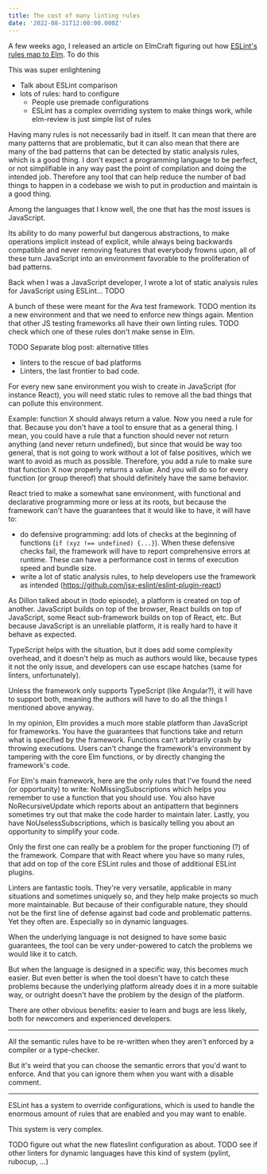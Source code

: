```yaml
---
title: The cost of many linting rules
date: '2022-08-31T12:00:00.000Z'
---
```


A few weeks ago, I released an article on ElmCraft figuring out how [ESLint's rules map to Elm](https://elmcraft.org/compare/javascript/eslint/).
To do this 

This was super enlightening

- Talk about ESLint comparison
- lots of rules: hard to configure
    - People use premade configurations
    - ESLint has a complex overriding system to make things work, while elm-review is just simple list of rules


Having many rules is not necessarily bad in itself. It can mean that there are many patterns that are problematic, but it can also mean that there are many of the bad patterns that can be detected by static analysis rules, which is a good thing. I don't expect a programming language to be perfect, or not simplifiable in any way past the point of compilation and doing the intended job. Therefore any tool that can help reduce the number of bad things to happen in a codebase we wish to put in production and maintain is a good thing.

Among the languages that I know well, the one that has the most issues is JavaScript.

Its ability to do many powerful but dangerous abstractions, to make operations implicit instead of explicit, while always being backwards compatible and never removing features that everybody frowns upon, all of these turn JavaScript into an environment favorable to the proliferation of bad patterns.

Back when I was a JavaScript developer, I wrote a lot of static analysis rules for JavaScript using ESLint... TODO

A bunch of these were meant for the Ava test framework.
TODO mention its a new environment and that we need to enforce new things again. Mention that other JS testing frameworks all have their own linting rules.
TODO check which one of these rules don't make sense in Elm.

TODO Separate blog post: alternative titles
- linters to the rescue of bad platforms
- Linters, the last frontier to bad code.

For every new sane environment you wish to create in JavaScript (for instance React), you will need static rules to remove all the bad things that can pollute this environment.

Example: function X should always return a value. Now you need a rule for that. Because you don't have a tool to ensure that as a general thing. I mean, you could have a rule that a function should never not return anything (and never return undefined), but since that would be way too general, that is not going to work without a lot of false positives, which we want to avoid as much as possible. Therefore, you add a rule to make sure that function X now properly returns a value. And you will do so for every function (or group thereof) that should definitely have the same behavior.

React tried to make a somewhat sane environment, with functional and declarative programming more or less at its roots, but because the framework can't have the guarantees that it would like to have, it will have to:
- do defensive programming: add lots of checks at the beginning of functions (`if (xyz !== undefined) {...}`). When these defensive checks fail, the framework will have to report comprehensive errors at runtime. These can have a performance cost in terms of execution speed and bundle size.
- write a lot of static analysis rules, to help developers use the framework as intended (https://github.com/jsx-eslint/eslint-plugin-react)

As Dillon talked about in (todo episode), a platform is created on top of another. JavaScript builds on top of the browser, React builds on top of JavaScript, some React sub-framework builds on top of React, etc. But because JavaScript is an unreliable platform, it is really hard to have it behave as expected.

TypeScript helps with the situation, but it does add some complexity overhead, and it doesn't help as much as authors would like, because types it not the only issue, and developers can use escape hatches (same for linters, unfortunately).

Unless the framework only supports TypeScript (like Angular?), it will have to support both, meaning the authors will have to do all the things I mentioned above anyway.

In my opinion, Elm provides a much more stable platform than JavaScript for frameworks. You have the guarantees that functions take and return what is specified by the framework. Functions can't arbitrarily crash by throwing executions. Users can't change the framework's environment by tampering with the core Elm functions, or by directly changing the framework's code.

For Elm's main framework, here are the only rules that I've found the need (or opportunity) to write: NoMissingSubscriptions which helps you remember to use a function that you should use. You also have NoRecursiveUpdate which reports about an antipattern that beginners sometimes try out that make the code harder to maintain later. Lastly, you have NoUselessSubscriptions, which is basically telling you about an opportunity to simplify your code.

Only the first one can really be a problem for the proper functioning (?) of the framework. Compare that with React where you have so many rules, that add on top of the core ESLint rules and those of additional ESLint plugins.


Linters are fantastic tools. They're very versatile, applicable in many situations and sometimes uniquely so, and they help make projects so much more maintainable. But because of their configurable nature, they should not be the first line of defense against bad code and problematic patterns. Yet they often are. Especially so in dynamic languages.

When the underlying language is not designed to have some basic guarantees, the tool can be very under-powered to catch the problems we would like it to catch.

But when the language is designed in a specific way, this becomes much easier. But even better is when the tool doesn't have to catch these problems because the underlying platform already does it in a more suitable way, or outright doesn't have the problem by the design of the platform.

There are other obvious benefits: easier to learn and bugs are less likely, both for newcomers and experienced developers.



---

All the semantic rules have to be re-written when they aren't enforced by a compiler or a type-checker.

But it's weird that you can choose the semantic errors that you'd want to enforce. And that you can ignore them when you want with a disable comment.

---

ESLint has a system to override configurations, which is used to handle the enormous amount of rules that are enabled and you may want to enable.

This system is very complex.

TODO figure out what the new flateslint configuration as about.
TODO see if other linters for dynamic languages have this kind of system (pylint, rubocup, ...)